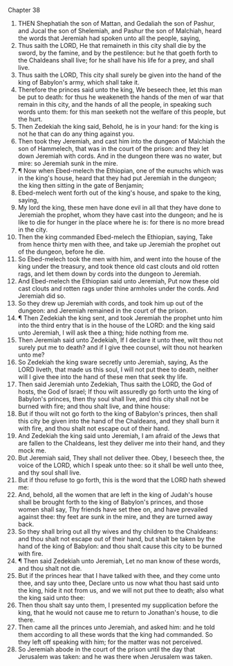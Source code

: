 

Chapter 38

1. THEN Shephatiah the son of Mattan, and Gedaliah the son of Pashur, and Jucal the son of Shelemiah, and Pashur the son of Malchiah, heard the words that Jeremiah had spoken unto all the people, saying,
2. Thus saith the LORD, He that remaineth in this city shall die by the sword, by the famine, and by the pestilence: but he that goeth forth to the Chaldeans shall live; for he shall have his life for a prey, and shall live.
3. Thus saith the LORD, This city shall surely be given into the hand of the king of Babylon's army, which shall take it.
4. Therefore the princes said unto the king, We beseech thee, let this man be put to death: for thus he weakeneth the hands of the men of war that remain in this city, and the hands of all the people, in speaking such words unto them: for this man seeketh not the welfare of this people, but the hurt.
5. Then Zedekiah the king said, Behold, he is in your hand: for the king is not he that can do any thing against you.
6. Then took they Jeremiah, and cast him into the dungeon of Malchiah the son of Hammelech, that was in the court of the prison: and they let down Jeremiah with cords.  And in the dungeon there was no water, but mire: so Jeremiah sunk in the mire.
7. ¶ Now when Ebed-melech the Ethiopian, one of the eunuchs which was in the king's house, heard that they had put Jeremiah in the dungeon; the king then sitting in the gate of Benjamin;
8. Ebed-melech went forth out of the king's house, and spake to the king, saying,
9. My lord the king, these men have done evil in all that they have done to Jeremiah the prophet, whom they have cast into the dungeon; and he is like to die for hunger in the place where he is: for there is no more bread in the city.
10. Then the king commanded Ebed-melech the Ethiopian, saying, Take from hence thirty men with thee, and take up Jeremiah the prophet out of the dungeon, before he die.
11. So Ebed-melech took the men with him, and went into the house of the king under the treasury, and took thence old cast clouts and old rotten rags, and let them down by cords into the dungeon to Jeremiah.
12. And Ebed-melech the Ethiopian said unto Jeremiah, Put now these old cast clouts and rotten rags under thine armholes under the cords.  And Jeremiah did so.
13. So they drew up Jeremiah with cords, and took him up out of the dungeon: and Jeremiah remained in the court of the prison.
14. ¶ Then Zedekiah the king sent, and took Jeremiah the prophet unto him into the third entry that is in the house of the LORD: and the king said unto Jeremiah, I will ask thee a thing; hide nothing from me.
15. Then Jeremiah said unto Zedekiah, If I declare it unto thee, wilt thou not surely put me to death?  and if I give thee counsel, wilt thou not hearken unto me?
16. So Zedekiah the king sware secretly unto Jeremiah, saying, As the LORD liveth, that made us this soul, I will not put thee to death, neither will I give thee into the hand of these men that seek thy life.
17. Then said Jeremiah unto Zedekiah, Thus saith the LORD, the God of hosts, the God of Israel; If thou wilt assuredly go forth unto the king of Babylon's princes, then thy soul shall live, and this city shall not be burned with fire; and thou shalt live, and thine house:
18. But if thou wilt not go forth to the king of Babylon's princes, then shall this city be given into the hand of the Chaldeans, and they shall burn it with fire, and thou shalt not escape out of their hand.
19. And Zedekiah the king said unto Jeremiah, I am afraid of the Jews that are fallen to the Chaldeans, lest they deliver me into their hand, and they mock me.
20. But Jeremiah said, They shall not deliver thee.  Obey, I beseech thee, the voice of the LORD, which I speak unto thee: so it shall be well unto thee, and thy soul shall live.
21. But if thou refuse to go forth, this is the word that the LORD hath shewed me:
22. And, behold, all the women that are left in the king of Judah's house shall be brought forth to the king of Babylon's princes, and those women shall say, Thy friends have set thee on, and have prevailed against thee: thy feet are sunk in the mire, and they are turned away back.
23. So they shall bring out all thy wives and thy children to the Chaldeans: and thou shalt not escape out of their hand, but shalt be taken by the hand of the king of Babylon: and thou shalt cause this city to be burned with fire.
24. ¶ Then said Zedekiah unto Jeremiah, Let no man know of these words, and thou shalt not die.
25. But if the princes hear that I have talked with thee, and they come unto thee, and say unto thee, Declare unto us now what thou hast said unto the king, hide it not from us, and we will not put thee to death; also what the king said unto thee:
26. Then thou shalt say unto them, I presented my supplication before the king, that he would not cause me to return to Jonathan's house, to die there.
27. Then came all the princes unto Jeremiah, and asked him: and he told them according to all these words that the king had commanded.  So they left off speaking with him; for the matter was not perceived.
28. So Jeremiah abode in the court of the prison until the day that Jerusalem was taken: and he was there when Jerusalem was taken.

